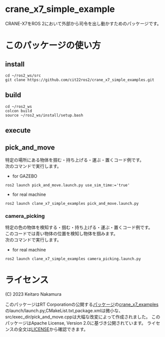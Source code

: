 # crane_x7_simple_example
CRANE-X7をROS 2において外部から司令を出し動かすためのパッケージです。


# このパッケージの使い方
## install
```
cd ~/ros2_ws/src
git clone https://github.com/cit22ros2/crane_x7_simple_examples.git 
```
## build
```
cd ~/ros2_ws
colcon build
source ~/ros2_ws/install/setup.bash
```
## execute
## pick_and_move
特定の場所にある物体を掴む・持ち上げる・運ぶ・置くコード例です。  
次のコマンドで実行します。
* for GAZEBO
```
ros2 launch pick_and_move.launch.py use_sim_time:='true'
```
* for real machine
```
ros2 launch clane_x7_simple_examples pick_and_move.launch.py 
```

### camera_picking
特定の色の物体を検知する・掴む・持ち上げる・運ぶ・置くコード例です。  
このコードでは青い物体の位置を検知し物体を掴みます。  
次のコマンドで実行します。
* for real machine
```
ros2 launch clane_x7_simple_examples camera_picking.launch.py
```

# ライセンス
(C) 2023 Keitaro Nakamura

このパッケージはRT Corporationの公開する[パッケージ](https://github.com/rt-net/crane_x7_ros/tree/ros2)の[crane_x7_examples](https://github.com/rt-net/crane_x7_ros/tree/ros2/crane_x7_examples)のlaunch/launch.py,CMakeList.txt,package.xmlは微小な、src/exec_dir/pick_and_move.cppは大幅な改変によって作成されました。
このパッケージはApache License, Version 2.0に基づき公開されています。
ライセンスの全文は[LICENSE](./LICENSE)から確認できます。
